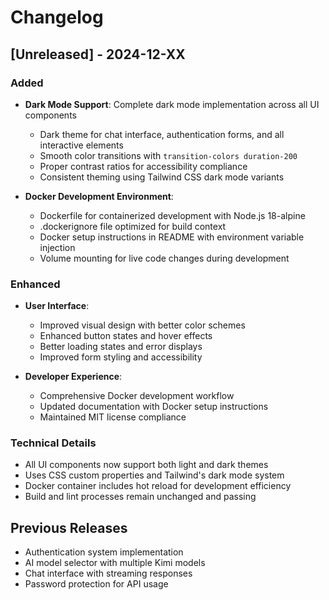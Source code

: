 # Changelog

## [Unreleased] - 2024-12-XX

### Added
- **Dark Mode Support**: Complete dark mode implementation across all UI components
  - Dark theme for chat interface, authentication forms, and all interactive elements
  - Smooth color transitions with `transition-colors duration-200`
  - Proper contrast ratios for accessibility compliance
  - Consistent theming using Tailwind CSS dark mode variants

- **Docker Development Environment**:
  - Dockerfile for containerized development with Node.js 18-alpine
  - .dockerignore file optimized for build context
  - Docker setup instructions in README with environment variable injection
  - Volume mounting for live code changes during development

### Enhanced
- **User Interface**:
  - Improved visual design with better color schemes
  - Enhanced button states and hover effects
  - Better loading states and error displays
  - Improved form styling and accessibility

- **Developer Experience**:
  - Comprehensive Docker development workflow
  - Updated documentation with Docker setup instructions
  - Maintained MIT license compliance

### Technical Details
- All UI components now support both light and dark themes
- Uses CSS custom properties and Tailwind's dark mode system
- Docker container includes hot reload for development efficiency
- Build and lint processes remain unchanged and passing

## Previous Releases
- Authentication system implementation
- AI model selector with multiple Kimi models
- Chat interface with streaming responses
- Password protection for API usage